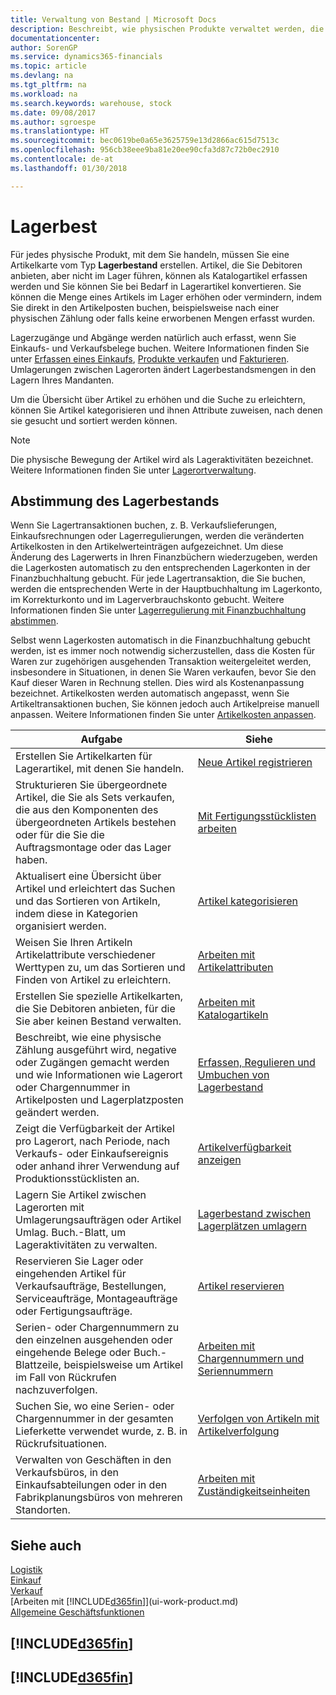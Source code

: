 ```yaml
---
title: Verwaltung von Bestand | Microsoft Docs
description: Beschreibt, wie physischen Produkte verwaltet werden, die Sie im Lagerbestand in Ihrem Lager verwalten.
documentationcenter: 
author: SorenGP
ms.service: dynamics365-financials
ms.topic: article
ms.devlang: na
ms.tgt_pltfrm: na
ms.workload: na
ms.search.keywords: warehouse, stock
ms.date: 09/08/2017
ms.author: sgroespe
ms.translationtype: HT
ms.sourcegitcommit: bec0619be0a65e3625759e13d2866ac615d7513c
ms.openlocfilehash: 956cb38eee9ba81e20ee90cfa3d87c72b0ec2910
ms.contentlocale: de-at
ms.lasthandoff: 01/30/2018

---
```


# <a name="inventory"></a>Lagerbest
Für jedes physische Produkt, mit dem Sie handeln, müssen Sie eine Artikelkarte vom Typ **Lagerbestand** erstellen. Artikel, die Sie Debitoren anbieten, aber nicht im Lager führen, können als Katalogartikel erfassen werden und Sie können Sie bei Bedarf in Lagerartikel konvertieren. Sie können die Menge eines Artikels im Lager erhöhen oder vermindern, indem Sie direkt in den Artikelposten buchen, beispielsweise nach einer physischen Zählung oder falls keine erworbenen Mengen erfasst wurden.

Lagerzugänge und Abgänge werden natürlich auch erfasst, wenn Sie Einkaufs- und Verkaufsbelege buchen. Weitere Informationen finden Sie unter [Erfassen eines Einkaufs](purchasing-how-record-purchases.md), [Produkte verkaufen](sales-how-sell-products.md) und [Fakturieren](sales-how-invoice-sales.md). Umlagerungen zwischen Lagerorten ändert Lagerbestandsmengen in den Lagern Ihres Mandanten.   

Um die Übersicht über Artikel zu erhöhen und die Suche zu erleichtern, können Sie Artikel kategorisieren und ihnen Attribute zuweisen, nach denen sie gesucht und sortiert werden können.

> [!NOTE]
> Die physische Bewegung der Artikel wird als Lageraktivitäten bezeichnet. Weitere Informationen finden Sie unter [Lagerortverwaltung](warehouse-manage-warehouse.md).

## <a name="inventory-reconciliation"></a>Abstimmung des Lagerbestands
Wenn Sie Lagertransaktionen buchen, z. B. Verkaufslieferungen, Einkaufsrechnungen oder Lagerregulierungen, werden die veränderten Artikelkosten in den Artikelwerteinträgen aufgezeichnet. Um diese Änderung des Lagerwerts in Ihren Finanzbüchern wiederzugeben, werden die Lagerkosten automatisch zu den entsprechenden Lagerkonten in der Finanzbuchhaltung gebucht. Für jede Lagertransaktion, die Sie buchen, werden die entsprechenden Werte in der Hauptbuchhaltung im Lagerkonto, im Korrekturkonto und im Lagerverbrauchskonto gebucht. Weitere Informationen finden Sie unter [Lagerregulierung mit Finanzbuchhaltung abstimmen](finance-how-to-post-inventory-costs-to-the-general-ledger.md).

Selbst wenn Lagerkosten automatisch in die Finanzbuchhaltung gebucht werden, ist es immer noch notwendig sicherzustellen, dass die Kosten für Waren zur zugehörigen ausgehenden Transaktion weitergeleitet werden, insbesondere in Situationen, in denen Sie Waren verkaufen, bevor Sie den Kauf dieser Waren in Rechnung stellen. Dies wird als Kostenanpassung bezeichnet. Artikelkosten werden automatisch angepasst, wenn Sie Artikeltransaktionen buchen, Sie können jedoch auch Artikelpreise manuell anpassen. Weitere Informationen finden Sie unter [Artikelkosten anpassen](inventory-how-adjust-item-costs.md).

|Aufgabe |Siehe |
|---|----|
|Erstellen Sie Artikelkarten für Lagerartikel, mit denen Sie handeln.|[Neue Artikel registrieren](inventory-how-register-new-items.md)|
|Strukturieren Sie übergeordnete Artikel, die Sie als Sets verkaufen, die aus den Komponenten des übergeordneten Artikels bestehen oder für die Sie die Auftragsmontage oder das Lager haben.|[Mit Fertigungsstücklisten arbeiten](inventory-how-work-BOMs.md)|
|Aktualisert eine Übersicht über Artikel und erleichtert das Suchen und das Sortieren von Artikeln, indem diese in Kategorien organisiert werden.|[Artikel kategorisieren](inventory-how-categorize-items.md)|
|Weisen Sie Ihren Artikeln Artikelattribute verschiedener Werttypen zu, um das Sortieren und Finden von Artikel zu erleichtern.|[Arbeiten mit Artikelattributen](inventory-how-work-item-attributes.md)|
|Erstellen Sie spezielle Artikelkarten, die Sie Debitoren anbieten, für die Sie aber keinen Bestand verwalten.|[Arbeiten mit Katalogartikeln](inventory-how-work-nonstock-items.md)|
|Beschreibt, wie eine physische Zählung ausgeführt wird, negative oder Zugängen gemacht werden und wie Informationen wie Lagerort oder Chargennummer in Artikelposten und Lagerplatzposten geändert werden.|[Erfassen, Regulieren und Umbuchen von Lagerbestand](inventory-how-count-adjust-reclassify.md)|
|Zeigt die Verfügbarkeit der Artikel pro Lagerort, nach Periode, nach Verkaufs- oder Einkaufsereignis oder anhand ihrer Verwendung auf Produktionsstücklisten an.|[Artikelverfügbarkeit anzeigen](inventory-how-availability-overview.md)|
|Lagern Sie Artikel zwischen Lagerorten mit Umlagerungsaufträgen oder Artikel Umlag. Buch.-Blatt, um Lageraktivitäten zu verwalten.|[Lagerbestand zwischen Lagerplätzen umlagern](inventory-how-transfer-between-locations.md)|
|Reservieren Sie Lager oder eingehenden Artikel für Verkaufsaufträge, Bestellungen, Serviceaufträge, Montageaufträge oder Fertigungsaufträge.|[Artikel reservieren](inventory-how-to-reserve-items.md)|
|Serien- oder Chargennummern zu den einzelnen ausgehenden oder eingehende Belege oder Buch.-Blattzeile, beispielsweise um Artikel im Fall von Rückrufen nachzuverfolgen.|[Arbeiten mit Chargennummern und Seriennummern](inventory-how-work-item-tracking.md)|
|Suchen Sie, wo eine Serien- oder Chargennummer in der gesamten Lieferkette verwendet wurde, z. B. in Rückrufsituationen.|[Verfolgen von Artikeln mit Artikelverfolgung](inventory-how-to-trace-item-tracked-items.md)|
|Verwalten von Geschäften in den Verkaufsbüros, in den Einkaufsabteilungen oder in den Fabrikplanungsbüros von mehreren Standorten.|[Arbeiten mit Zuständigkeitseinheiten](inventory-responsibility-centers.md)|

## <a name="see-also"></a>Siehe auch  
[Logistik](warehouse-manage-warehouse.md)  
[Einkauf](purchasing-manage-purchasing.md)  
[Verkauf](sales-manage-sales.md)    
[Arbeiten mit [!INCLUDE[d365fin](includes/d365fin_md.md)]](ui-work-product.md)  
[Allgemeine Geschäftsfunktionen](ui-across-business-areas.md)

## [!INCLUDE[d365fin](includes/free_trial_md.md)]  
## [!INCLUDE[d365fin](includes/training_link_md.md)]

